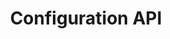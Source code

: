 ---
title: "Configuration API"
type: "api-reference"
version: "0.6"
dev_preview: true
hide_from_menu: false
desc: "Set up webhooks and manage bot agents."
color: "#8129e2"
---
